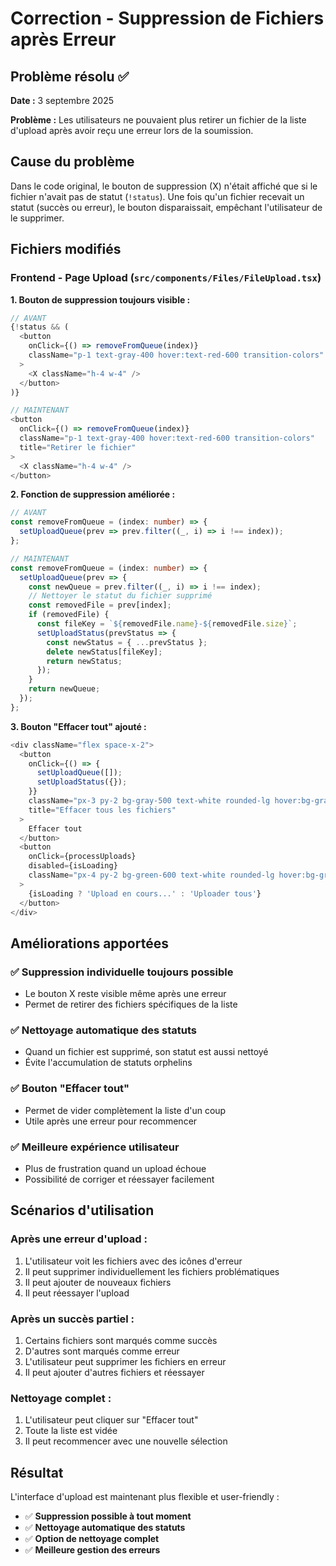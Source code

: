 # Correction - Suppression de Fichiers après Erreur

## Problème résolu ✅

**Date :** 3 septembre 2025

**Problème :** Les utilisateurs ne pouvaient plus retirer un fichier de la liste d'upload après avoir reçu une erreur lors de la soumission.

## Cause du problème

Dans le code original, le bouton de suppression (X) n'était affiché que si le fichier n'avait pas de statut (`!status`). Une fois qu'un fichier recevait un statut (succès ou erreur), le bouton disparaissait, empêchant l'utilisateur de le supprimer.

## Fichiers modifiés

### **Frontend - Page Upload** (`src/components/Files/FileUpload.tsx`)

**1. Bouton de suppression toujours visible :**
```typescript
// AVANT
{!status && (
  <button
    onClick={() => removeFromQueue(index)}
    className="p-1 text-gray-400 hover:text-red-600 transition-colors"
  >
    <X className="h-4 w-4" />
  </button>
)}

// MAINTENANT
<button
  onClick={() => removeFromQueue(index)}
  className="p-1 text-gray-400 hover:text-red-600 transition-colors"
  title="Retirer le fichier"
>
  <X className="h-4 w-4" />
</button>
```

**2. Fonction de suppression améliorée :**
```typescript
// AVANT
const removeFromQueue = (index: number) => {
  setUploadQueue(prev => prev.filter((_, i) => i !== index));
};

// MAINTENANT
const removeFromQueue = (index: number) => {
  setUploadQueue(prev => {
    const newQueue = prev.filter((_, i) => i !== index);
    // Nettoyer le statut du fichier supprimé
    const removedFile = prev[index];
    if (removedFile) {
      const fileKey = `${removedFile.name}-${removedFile.size}`;
      setUploadStatus(prevStatus => {
        const newStatus = { ...prevStatus };
        delete newStatus[fileKey];
        return newStatus;
      });
    }
    return newQueue;
  });
};
```

**3. Bouton "Effacer tout" ajouté :**
```typescript
<div className="flex space-x-2">
  <button
    onClick={() => {
      setUploadQueue([]);
      setUploadStatus({});
    }}
    className="px-3 py-2 bg-gray-500 text-white rounded-lg hover:bg-gray-600 transition-colors text-sm"
    title="Effacer tous les fichiers"
  >
    Effacer tout
  </button>
  <button
    onClick={processUploads}
    disabled={isLoading}
    className="px-4 py-2 bg-green-600 text-white rounded-lg hover:bg-green-700 disabled:opacity-50 disabled:cursor-not-allowed transition-colors"
  >
    {isLoading ? 'Upload en cours...' : 'Uploader tous'}
  </button>
</div>
```

## Améliorations apportées

### ✅ **Suppression individuelle toujours possible**
- Le bouton X reste visible même après une erreur
- Permet de retirer des fichiers spécifiques de la liste

### ✅ **Nettoyage automatique des statuts**
- Quand un fichier est supprimé, son statut est aussi nettoyé
- Évite l'accumulation de statuts orphelins

### ✅ **Bouton "Effacer tout"**
- Permet de vider complètement la liste d'un coup
- Utile après une erreur pour recommencer

### ✅ **Meilleure expérience utilisateur**
- Plus de frustration quand un upload échoue
- Possibilité de corriger et réessayer facilement

## Scénarios d'utilisation

### **Après une erreur d'upload :**
1. L'utilisateur voit les fichiers avec des icônes d'erreur
2. Il peut supprimer individuellement les fichiers problématiques
3. Il peut ajouter de nouveaux fichiers
4. Il peut réessayer l'upload

### **Après un succès partiel :**
1. Certains fichiers sont marqués comme succès
2. D'autres sont marqués comme erreur
3. L'utilisateur peut supprimer les fichiers en erreur
4. Il peut ajouter d'autres fichiers et réessayer

### **Nettoyage complet :**
1. L'utilisateur peut cliquer sur "Effacer tout"
2. Toute la liste est vidée
3. Il peut recommencer avec une nouvelle sélection

## Résultat

L'interface d'upload est maintenant plus flexible et user-friendly :
- ✅ **Suppression possible à tout moment**
- ✅ **Nettoyage automatique des statuts**
- ✅ **Option de nettoyage complet**
- ✅ **Meilleure gestion des erreurs**
